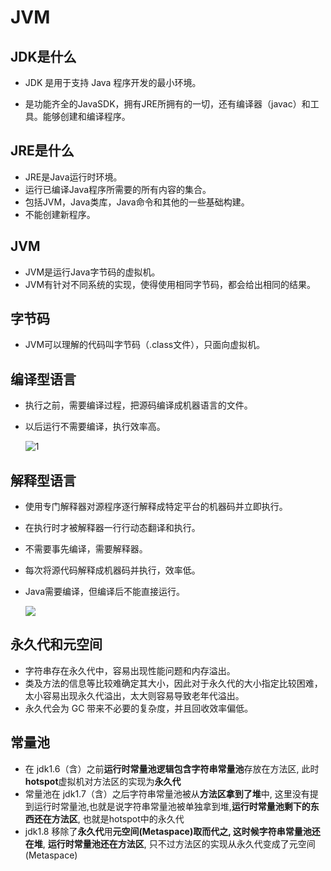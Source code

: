 # JVM

## JDK是什么

- JDK 是用于支持 Java 程序开发的最小环境。

- 是功能齐全的JavaSDK，拥有JRE所拥有的一切，还有编译器（javac）和工具。能够创建和编译程序。

## JRE是什么

- JRE是Java运行时环境。
- 运行已编译Java程序所需要的所有内容的集合。
- 包括JVM，Java类库，Java命令和其他的一些基础构建。
- 不能创建新程序。

## JVM

- JVM是运行Java字节码的虚拟机。
- JVM有针对不同系统的实现，使得使用相同字节码，都会给出相同的结果。

## 字节码

- JVM可以理解的代码叫字节码（.class文件），只面向虚拟机。

## 编译型语言

- 执行之前，需要编译过程，把源码编译成机器语言的文件。

- 以后运行不需要编译，执行效率高。

  ![1](C:\Users\whqsh\Desktop\总结\jvm\pic\1.webp)

## 解释型语言

- 使用专门解释器对源程序逐行解释成特定平台的机器码并立即执行。

- 在执行时才被解释器一行行动态翻译和执行。

- 不需要事先编译，需要解释器。

- 每次将源代码解释成机器码并执行，效率低。

- Java需要编译，但编译后不能直接运行。

  ![](/pic/2.webp)

## 永久代和元空间

- 字符串存在永久代中，容易出现性能问题和内存溢出。
- 类及方法的信息等比较难确定其大小，因此对于永久代的大小指定比较困难，太小容易出现永久代溢出，太大则容易导致老年代溢出。
- 永久代会为 GC 带来不必要的复杂度，并且回收效率偏低。

## 常量池

- 在 jdk1.6（含）之前**运行时常量池逻辑包含字符串常量池**存放在方法区, 此时**hotspot**虚拟机对方法区的实现为**永久代**
- 常量池在 jdk1.7（含）之后字符串常量池被从**方法区拿到了堆**中, 这里没有提到运行时常量池,也就是说字符串常量池被单独拿到堆,**运行时常量池剩下的东西还在方法区**, 也就是hotspot中的永久代 
- jdk1.8 移除了**永久代**用**元空间(Metaspace)**取而代之, 这时候**字符串常量池还在堆**, **运行时常量池还在方法区**, 只不过方法区的实现从永久代变成了元空间(Metaspace) 



